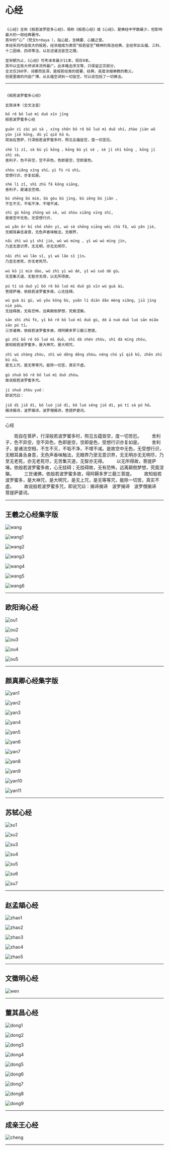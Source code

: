 # 心经

```

《心经》全称《般若波罗密多心经》，简称《般若心经》或《心经》，是佛经中字数最少，但影响最大的一部经典著作。
其中的“心”（梵文hrdaya ），指心脏，含精要、心髓之意。
本经系将内容庞大的般若，经浓缩成为表现“般若皆空”精神的简洁经典，全经举出五蕴、三科、十二因缘、四谛等法，以总述诸法皆空之理。

至宋朝为止，《心经》可考译本最少11本，现存9本。
其中以玄奘大师译本流传最广。此本略去序文等，只保留正宗部分，
全文仅260字，词寡而旨深，是般若经类的提要、经典，高度浓缩佛教的教义。
但是里面的内容广博，从五蕴空讲到一切皆空，可以说包括了一切佛法。

```

---

```

《般若波罗蜜多心经》

玄奘译本（全文注音）

bō rě bō luó mì duō xīn jīng
般若波罗蜜多心经

guān zì zài pú sà , xíng shēn bō rě bō luó mì duō shí，zhào jiàn wǔ yùn jiē kōng, dù yī qiē kǔ è。
观自在菩萨，行深般若波罗蜜多时，照见五蕴皆空，度一切苦厄。

shè lì zǐ, sè bù yì kōng ，kōng bù yì sè , sè jí shì kōng , kōng jí shì sè。
舍利子，色不异空，空不异色，色即是空，空即是色。

shòu xiǎng xíng shí，yì fù rú shì。
受想行识，亦复如是。

shè lì zǐ, shì zhū fǎ kōng xiāng,
舍利子，是诸法空相，

bù shēng bù miè, bù gòu bù jìng, bù zēng bù jiǎn ,
不生不灭，不垢不净，不增不减，

shì gù kōng zhōng wú sè, wú shòu xiǎng xíng shí,
是故空中无色，无受想行识，

wú yǎn ěr bí shé shēn yì, wú sè shēng xiāng wèi chù fǎ, wú yǎn jiè,
无眼耳鼻舌身意，无色声香味触法，无眼界，

nǎi zhì wú yì shí jiè, wú wú míng , yì wú wú míng jìn,
乃至无意识界，无无明，亦无无明尽，

nǎi zhì wú lǎo sǐ, yì wú lǎo sǐ jìn。
乃至无老死，亦无老死尽。

wú kǔ jí miè dào, wú zhì yì wú dé, yǐ wú suǒ dé gù。
无苦集灭道，无智亦无得，以无所得故。

pú tí sà duǒ yī bō rě bō luó mì duō gù xīn wú guà ài。
菩提萨埵，依般若波罗蜜多故，心无挂碍。

wú guà ài gù, wú yǒu kǒng bù, yuǎn lí diān dǎo mèng xiǎng, jiū jìng niè pán。
无挂碍故，无有恐怖，远离颠倒梦想，究竟涅槃。

sān shì zhū fó, yī bō rě bō luó mì duō gù, dé ā nuò duō luó sān miǎo sān pú tí。
三世诸佛，依般若波罗蜜多故，得阿耨多罗三藐三菩提。

gù zhī bō rě bō luó mì duō, shì dà shén zhòu, shì dà míng zhòu,
故知般若波罗蜜多，是大神咒，是大明咒，

shì wú shàng zhòu, shì wú děng děng zhòu。néng chú yī qiē kǔ, zhēn shí bù xū。
是无上咒，是无等等咒。能除一切苦，真实不虚。

gù shuō bō rě bō luó mì duō zhòu。
故说般若波罗蜜多咒。

jí shuō zhòu yuē：
即说咒曰：

jiē dì jiē dì, bō luó jiē dì, bō luó sēng jiē dì, pú tí sà pó hē。
揭谛揭谛，波罗揭谛，波罗僧揭谛，菩提萨婆诃。

```

---

心经

　　观自在菩萨，行深般若波罗蜜多时，照见五蕴皆空，度一切苦厄。
　　舍利子，色不异空，空不异色，色即是空，空即是色，受想行识亦复如是。
　　舍利子，是诸法空相，不生不灭，不垢不净，不增不减。是故空中无色，无受想行识，无眼耳鼻舌身意，无色声香味触法，无眼界乃至无意识界，无无明亦无无明尽，乃至无老死，亦无老死尽，无苦集灭道，无智亦无得。
　　以无所得故，菩提萨埵。依般若波罗蜜多故，心无挂碍；无挂碍故，无有恐怖，远离颠倒梦想，究竟涅槃。
　　三世诸佛，依般若波罗蜜多故，得阿耨多罗三藐三菩提。
　　故知般若波罗蜜多，是大神咒，是大明咒，是无上咒，是无等等咒，能除一切苦，真实不虚。
　　故说般若波罗蜜多咒，即说咒曰：揭谛揭谛　波罗揭谛　波罗僧揭谛　菩提萨婆诃。

---

## 王羲之心经集字版

![wang]( https://gitcode.net/xu180/document/-/raw/master/imgs/shufa/xinjing/wang.jpg )

![wang1]( https://gitcode.net/xu180/document/-/raw/master/imgs/shufa/xinjing/wang1.jpg )

![wang2]( https://gitcode.net/xu180/document/-/raw/master/imgs/shufa/xinjing/wang2.jpg )

![wang3]( https://gitcode.net/xu180/document/-/raw/master/imgs/shufa/xinjing/wang3.jpg )

![wang4]( https://gitcode.net/xu180/document/-/raw/master/imgs/shufa/xinjing/wang4.jpg )

![wang5]( https://gitcode.net/xu180/document/-/raw/master/imgs/shufa/xinjing/wang5.jpg )

![wang6]( https://gitcode.net/xu180/document/-/raw/master/imgs/shufa/xinjing/wang6.jpg )

---

## 欧阳询心经

![ou1]( https://gitcode.net/xu180/document/-/raw/master/imgs/shufa/xinjing/ou1.jpg )

![ou2]( https://gitcode.net/xu180/document/-/raw/master/imgs/shufa/xinjing/ou2.jpg )

![ou3]( https://gitcode.net/xu180/document/-/raw/master/imgs/shufa/xinjing/ou3.jpg )

![ou4]( https://gitcode.net/xu180/document/-/raw/master/imgs/shufa/xinjing/ou4.jpg )

![ou5]( https://gitcode.net/xu180/document/-/raw/master/imgs/shufa/xinjing/ou5.jpg )

---

## 颜真卿心经集字版

![yan1]( https://gitcode.net/xu180/document/-/raw/master/imgs/shufa/xinjing/yan1.jpg )

![yan2]( https://gitcode.net/xu180/document/-/raw/master/imgs/shufa/xinjing/yan2.jpg )

![yan3]( https://gitcode.net/xu180/document/-/raw/master/imgs/shufa/xinjing/yan3.jpg )

![yan4]( https://gitcode.net/xu180/document/-/raw/master/imgs/shufa/xinjing/yan4.jpg )

![yan5]( https://gitcode.net/xu180/document/-/raw/master/imgs/shufa/xinjing/yan5.jpg )

![yan6]( https://gitcode.net/xu180/document/-/raw/master/imgs/shufa/xinjing/yan6.jpg )

![yan7]( https://gitcode.net/xu180/document/-/raw/master/imgs/shufa/xinjing/yan7.jpg )

![yan8]( https://gitcode.net/xu180/document/-/raw/master/imgs/shufa/xinjing/yan8.jpg )

![yan9]( https://gitcode.net/xu180/document/-/raw/master/imgs/shufa/xinjing/yan9.jpg )

![yan10]( https://gitcode.net/xu180/document/-/raw/master/imgs/shufa/xinjing/yan10.jpg )

![yan11]( https://gitcode.net/xu180/document/-/raw/master/imgs/shufa/xinjing/yan11.jpg )

---

## 苏轼心经

![su1]( https://gitcode.net/xu180/document/-/raw/master/imgs/shufa/xinjing/su1.jpg )

![su2]( https://gitcode.net/xu180/document/-/raw/master/imgs/shufa/xinjing/su2.jpg )

![su3]( https://gitcode.net/xu180/document/-/raw/master/imgs/shufa/xinjing/su3.jpg )

![su4]( https://gitcode.net/xu180/document/-/raw/master/imgs/shufa/xinjing/su4.jpg )

![su5]( https://gitcode.net/xu180/document/-/raw/master/imgs/shufa/xinjing/su5.jpg )

![su6]( https://gitcode.net/xu180/document/-/raw/master/imgs/shufa/xinjing/su6.jpg )

![su7]( https://gitcode.net/xu180/document/-/raw/master/imgs/shufa/xinjing/su7.jpg )

---

## 赵孟頫心经

![zhao1]( https://gitcode.net/xu180/document/-/raw/master/imgs/shufa/xinjing/zhao1.jpg )

![zhao2]( https://gitcode.net/xu180/document/-/raw/master/imgs/shufa/xinjing/zhao2.jpg )

![zhao3]( https://gitcode.net/xu180/document/-/raw/master/imgs/shufa/xinjing/zhao3.jpg )

![zhao4]( https://gitcode.net/xu180/document/-/raw/master/imgs/shufa/xinjing/zhao4.jpg )

![zhao5]( https://gitcode.net/xu180/document/-/raw/master/imgs/shufa/xinjing/zhao5.jpg )

---

## 文徵明心经

![wen]( https://gitcode.net/xu180/document/-/raw/master/imgs/shufa/xinjing/wen.jpg )

---

## 董其昌心经

![dong1]( https://gitcode.net/xu180/document/-/raw/master/imgs/shufa/xinjing/dong1.jpg )

![dong2]( https://gitcode.net/xu180/document/-/raw/master/imgs/shufa/xinjing/dong2.jpg )

![dong3]( https://gitcode.net/xu180/document/-/raw/master/imgs/shufa/xinjing/dong3.jpg )

![dong4]( https://gitcode.net/xu180/document/-/raw/master/imgs/shufa/xinjing/dong4.jpg )

![dong5]( https://gitcode.net/xu180/document/-/raw/master/imgs/shufa/xinjing/dong5.jpg )

![dong6]( https://gitcode.net/xu180/document/-/raw/master/imgs/shufa/xinjing/dong6.jpg )

![dong7]( https://gitcode.net/xu180/document/-/raw/master/imgs/shufa/xinjing/dong7.jpg )

![dong8]( https://gitcode.net/xu180/document/-/raw/master/imgs/shufa/xinjing/dong8.jpg )

![dong9]( https://gitcode.net/xu180/document/-/raw/master/imgs/shufa/xinjing/dong9.jpg )

---

## 成亲王心经

![cheng]( https://gitcode.net/xu180/document/-/raw/master/imgs/shufa/xinjing/cheng.jpg )


---
